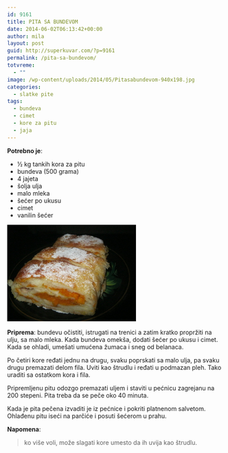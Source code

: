 ```yaml
---
id: 9161
title: PITA SA BUNDEVOM
date: 2014-06-02T06:13:42+00:00
author: mila
layout: post
guid: http://superkuvar.com/?p=9161
permalink: /pita-sa-bundevom/
totvreme:
  - ""
image: /wp-content/uploads/2014/05/Pitasabundevom-940x198.jpg
categories:
  - slatke pite
tags:
  - bundeva
  - cimet
  - kore za pitu
  - jaja
---
```

**Potrebno je**:

  * ½ kg tankih kora za pitu
  * bundeva (500 grama)
  * 4 jajeta
  * šolja ulja
  * malo mleka
  * šećer po ukusu
  * cimet
  * vanilin šećer

[<img class="alignnone size-medium wp-image-9162" src="/wp-content/uploads/2014/05/Pitasabundevom-1024x768.jpg" alt="Pitasabundevom" width="300" height="225" />](/wp-content/uploads/2014/05/Pitasabundevom.jpg)

**Priprema**: bundevu očistiti, istrugati na trenici a zatim kratko propržiti na ulju, sa malo mleka. Kada bundeva omekša, dodati šećer po ukusu i cimet. Kada se ohladi, umešati umućena žumaca i sneg od belanaca.

Po četiri kore ređati jednu na drugu, svaku poprskati sa malo ulja, pa svaku drugu premazati delom fila. Uviti kao štrudlu i ređati u podmazan pleh. Tako uraditi sa ostatkom kora i fila.

Pripremljenu pitu odozgo premazati uljem i staviti u pećnicu zagrejanu na 200 stepeni. Pita treba da se peče oko 40 minuta.

Kada je pita pečena izvaditi je iz pećnice i pokriti platnenom salvetom. Ohlađenu pitu iseći na parčiće i posuti šećerom u prahu.

**Napomena**: 
> ko više voli, može slagati kore umesto da ih uvija kao štrudlu.